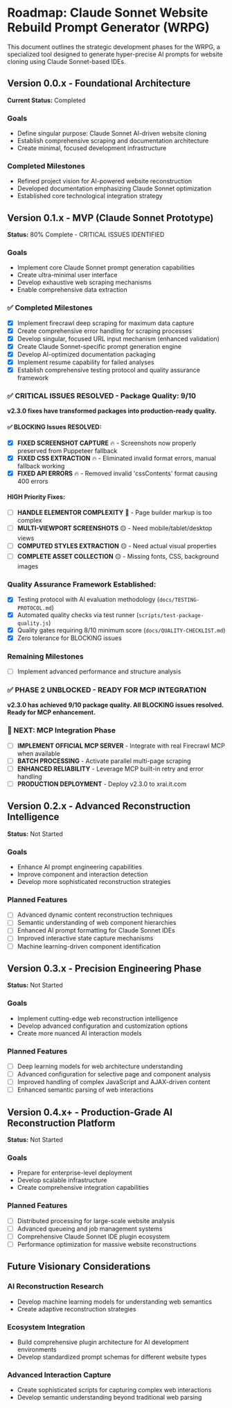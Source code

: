 # Roadmap: Claude Sonnet Website Rebuild Prompt Generator (WRPG)

This document outlines the strategic development phases for the WRPG, a specialized tool designed to generate hyper-precise AI prompts for website cloning using Claude Sonnet-based IDEs.

## Version 0.0.x - Foundational Architecture
**Current Status:** Completed

### Goals
- Define singular purpose: Claude Sonnet AI-driven website cloning
- Establish comprehensive scraping and documentation architecture
- Create minimal, focused development infrastructure

### Completed Milestones
- Refined project vision for AI-powered website reconstruction
- Developed documentation emphasizing Claude Sonnet optimization
- Established core technological integration strategy

## Version 0.1.x - MVP (Claude Sonnet Prototype)
**Status:** 80% Complete - CRITICAL ISSUES IDENTIFIED

### Goals
- Implement core Claude Sonnet prompt generation capabilities
- Create ultra-minimal user interface
- Develop exhaustive web scraping mechanisms
- Enable comprehensive data extraction

### ✅ Completed Milestones
- [x] Implement firecrawl deep scraping for maximum data capture
- [x] Create comprehensive error handling for scraping processes
- [x] Develop singular, focused URL input mechanism (enhanced validation)
- [x] Create Claude Sonnet-specific prompt generation engine
- [x] Develop AI-optimized documentation packaging
- [x] Implement resume capability for failed analyses
- [x] Establish comprehensive testing protocol and quality assurance framework

### ✅ CRITICAL ISSUES RESOLVED - Package Quality: 9/10
**v2.3.0 fixes have transformed packages into production-ready quality.**

#### ✅ BLOCKING Issues RESOLVED:
- [x] **FIXED SCREENSHOT CAPTURE** 🔥 - Screenshots now properly preserved from Puppeteer fallback
- [x] **FIXED CSS EXTRACTION** 🔥 - Eliminated invalid format errors, manual fallback working
- [x] **FIXED API ERRORS** 🔥 - Removed invalid 'cssContents' format causing 400 errors

#### HIGH Priority Fixes:
- [ ] **HANDLE ELEMENTOR COMPLEXITY** 🔴 - Page builder markup is too complex
- [ ] **MULTI-VIEWPORT SCREENSHOTS** 🟡 - Need mobile/tablet/desktop views
- [ ] **COMPUTED STYLES EXTRACTION** 🟡 - Need actual visual properties
- [ ] **COMPLETE ASSET COLLECTION** 🟡 - Missing fonts, CSS, background images

### Quality Assurance Framework Established:
- [x] Testing protocol with AI evaluation methodology (`docs/TESTING-PROTOCOL.md`)
- [x] Automated quality checks via test runner (`scripts/test-package-quality.js`)
- [x] Quality gates requiring 8/10 minimum score (`docs/QUALITY-CHECKLIST.md`)
- [x] Zero tolerance for BLOCKING issues

### Remaining Milestones
- [ ] Implement advanced performance and structure analysis

### ✅ PHASE 2 UNBLOCKED - READY FOR MCP INTEGRATION
**v2.3.0 has achieved 9/10 package quality. All BLOCKING issues resolved. Ready for MCP enhancement.**

### 🚀 NEXT: MCP Integration Phase
- [ ] **IMPLEMENT OFFICIAL MCP SERVER** - Integrate with real Firecrawl MCP when available
- [ ] **BATCH PROCESSING** - Activate parallel multi-page scraping
- [ ] **ENHANCED RELIABILITY** - Leverage MCP built-in retry and error handling
- [ ] **PRODUCTION DEPLOYMENT** - Deploy v2.3.0 to xrai.it.com

## Version 0.2.x - Advanced Reconstruction Intelligence
**Status:** Not Started

### Goals
- Enhance AI prompt engineering capabilities
- Improve component and interaction detection
- Develop more sophisticated reconstruction strategies

### Planned Features
- [ ] Advanced dynamic content reconstruction techniques
- [ ] Semantic understanding of web component hierarchies
- [ ] Enhanced AI prompt formatting for Claude Sonnet IDEs
- [ ] Improved interactive state capture mechanisms
- [ ] Machine learning-driven component identification

## Version 0.3.x - Precision Engineering Phase
**Status:** Not Started

### Goals
- Implement cutting-edge web reconstruction intelligence
- Develop advanced configuration and customization options
- Create more nuanced AI interaction models

### Planned Features
- [ ] Deep learning models for web architecture understanding
- [ ] Advanced configuration for selective page and component analysis
- [ ] Improved handling of complex JavaScript and AJAX-driven content
- [ ] Enhanced semantic parsing of web interactions

## Version 0.4.x+ - Production-Grade AI Reconstruction Platform
**Status:** Not Started

### Goals
- Prepare for enterprise-level deployment
- Develop scalable infrastructure
- Create comprehensive integration capabilities

### Planned Features
- [ ] Distributed processing for large-scale website analysis
- [ ] Advanced queueing and job management systems
- [ ] Comprehensive Claude Sonnet IDE plugin ecosystem
- [ ] Performance optimization for massive website reconstructions

## Future Visionary Considerations

### AI Reconstruction Research
- Develop machine learning models for understanding web semantics
- Create adaptive reconstruction strategies

### Ecosystem Integration
- Build comprehensive plugin architecture for AI development environments
- Develop standardized prompt schemas for different website types

### Advanced Interaction Capture
- Create sophisticated scripts for capturing complex web interactions
- Develop semantic understanding beyond traditional web parsing